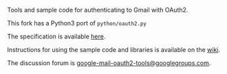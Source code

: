 Tools and sample code for authenticating to Gmail with OAuth2.

This fork has a Python3 port of `python/oauth2.py`

The specification is available [here](https://developers.google.com/gmail/xoauth2_protocol).

Instructions for using the sample code and libraries is available on the [wiki](https://github.com/google/gmail-oauth2-tools/wiki).

The discussion forum is [google-mail-oauth2-tools@googlegroups.com](https://groups.google.com/group/google-mail-oauth2-tools).
